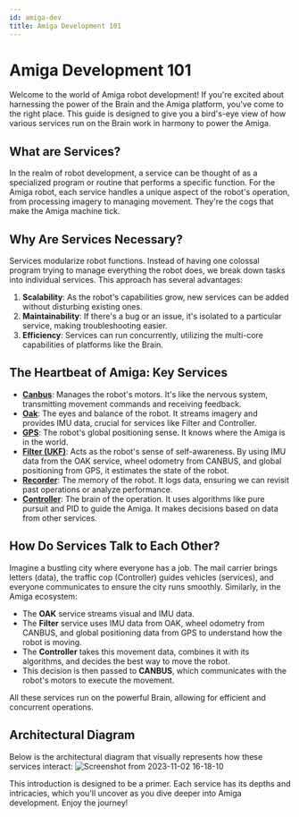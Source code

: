 ```yaml
---
id: amiga-dev
title: Amiga Development 101
---
```


# Amiga Development 101

Welcome to the world of Amiga robot development!
If you're excited about harnessing the power of the Brain and the Amiga platform,
you've come to the right place.
This guide is designed to give you a bird's-eye view of how various services run on the Brain
work in harmony to power the Amiga.

## What are Services?

In the realm of robot development, a service can be thought of as a specialized program or
routine that performs a specific function.
For the Amiga robot, each service handles a unique aspect of the robot's operation, from processing
imagery to managing movement.
They're the cogs that make the Amiga machine tick.

## Why Are Services Necessary?

Services modularize robot functions.
Instead of having one colossal program trying to manage everything the robot does,
we break down tasks into individual services.
This approach has several advantages:

1. **Scalability**: As the robot's capabilities grow, new services can be added without
disturbing existing ones.
2. **Maintainability**: If there's a bug or an issue, it's isolated to a particular service,
making troubleshooting easier.
3. **Efficiency**: Services can run concurrently, utilizing the multi-core capabilities of
platforms like the Brain.

## The Heartbeat of Amiga: Key Services

- [**Canbus**](../canbus_service/): Manages the robot's motors.
It's like the nervous system, transmitting movement commands and receiving feedback.
- [**Oak**](../oak_service/): The eyes and balance of the robot.
It streams imagery and provides IMU data, crucial for services like Filter and Controller.
- [**GPS**](../gps_service/): The robot's global positioning sense.
It knows where the Amiga is in the world.
- [**Filter (UKF)**](../filter_service/): Acts as the robot's sense of self-awareness.
By using IMU data from the OAK service, wheel odometry from CANBUS, and global positioning from GPS,
it estimates the state of the robot.
- [**Recorder**](../recorder_service/): The memory of the robot.
It logs data, ensuring we can revisit past operations or analyze performance.
- [**Controller**](../controller_service/): The brain of the operation.
It uses algorithms like pure pursuit and PID to guide the Amiga.
It makes decisions based on data from other services.

## How Do Services Talk to Each Other?

Imagine a bustling city where everyone has a job. The mail carrier brings letters (data),
the traffic cop (Controller) guides vehicles (services), and everyone communicates to ensure the city
runs smoothly.
Similarly, in the Amiga ecosystem:

- The **OAK** service streams visual and IMU data.
- The **Filter** service uses IMU data from OAK, wheel odometry from CANBUS, and global positioning
data from GPS to understand how the robot is moving.
- The **Controller** takes this movement data, combines it with its algorithms, and decides
the best way to move the robot.
- This decision is then passed to **CANBUS**, which communicates with the robot's motors to
execute the movement.

All these services run on the powerful Brain, allowing for efficient and concurrent operations.

## Architectural Diagram

Below is the architectural diagram that visually represents how these services interact:
![Screenshot from 2023-11-02 16-18-10](https://github.com/farm-ng/amiga-dev-kit/assets/39603677/50e6c6ad-bb95-4d57-80ae-c97c8c4400dd)

This introduction is designed to be a primer.
Each service has its depths and intricacies, which you'll uncover as you dive deeper into Amiga development.
Enjoy the journey!
